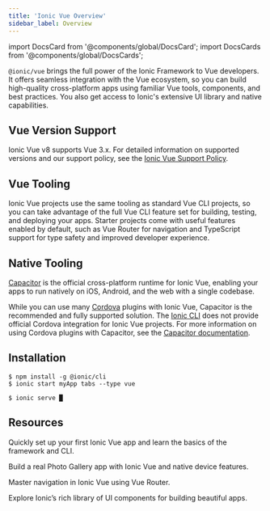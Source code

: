 ```yaml
---
title: 'Ionic Vue Overview'
sidebar_label: Overview
---
```


<head>
  <title>Ionic Vue Overview | Vue.js Framework Documentation</title>
  <meta
    name="description"
    content="Read this overview to learn how Ionic Vue combines the core Ionic Framework with the tooling and APIs that are tailored to Vue.js developers."
  />
</head>

import DocsCard from '@components/global/DocsCard';
import DocsCards from '@components/global/DocsCards';

`@ionic/vue` brings the full power of the Ionic Framework to Vue developers. It offers seamless integration with the Vue ecosystem, so you can build high-quality cross-platform apps using familiar Vue tools, components, and best practices. You also get access to Ionic's extensive UI library and native capabilities.

## Vue Version Support

Ionic Vue v8 supports Vue 3.x. For detailed information on supported versions and our support policy, see the [Ionic Vue Support Policy](/docs/reference/support#ionic-vue).

## Vue Tooling

Ionic Vue projects use the same tooling as standard Vue CLI projects, so you can take advantage of the full Vue CLI feature set for building, testing, and deploying your apps. Starter projects come with useful features enabled by default, such as Vue Router for navigation and TypeScript support for type safety and improved developer experience.

## Native Tooling

[Capacitor](https://capacitorjs.com) is the official cross-platform runtime for Ionic Vue, enabling your apps to run natively on iOS, Android, and the web with a single codebase.

While you can use many [Cordova](https://cordova.apache.org/) plugins with Ionic Vue, Capacitor is the recommended and fully supported solution. The [Ionic CLI](../cli.md) does not provide official Cordova integration for Ionic Vue projects. For more information on using Cordova plugins with Capacitor, see the [Capacitor documentation](https://capacitorjs.com/docs/cordova).

## Installation

```shell-session
$ npm install -g @ionic/cli
$ ionic start myApp tabs --type vue

$ ionic serve █
```

## Resources

<DocsCards>

<DocsCard header="Getting Started" href="quickstart" icon="/icons/guide-quickstart-icon.png">
  <p>Quickly set up your first Ionic Vue app and learn the basics of the framework and CLI.</p>
</DocsCard>

<DocsCard header="Build Your First App" href="your-first-app" icon="/icons/logo-vue-icon.png">
  <p>Build a real Photo Gallery app with Ionic Vue and native device features.</p>
</DocsCard>

<DocsCard header="Navigation" href="navigation" icon="/icons/component-navigation-icon.png">
  <p>Master navigation in Ionic Vue using Vue Router.</p>
</DocsCard>

<DocsCard header="Components" href="/docs/components" icon="/icons/guide-components-icon.png">
  <p>Explore Ionic’s rich library of UI components for building beautiful apps.</p>
</DocsCard>

</DocsCards>
